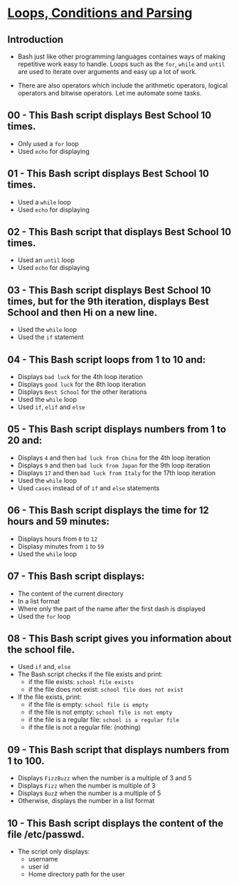 # <ins>Loops, Conditions and Parsing</ins>

## Introduction

- Bash just like other programming languages containes ways of making repetitive work easy to handle. Loops such as the `for`, `while` and `until` are used to iterate over arguments and easy up a lot of work.

- There are also operators which include the arithmetic operators, logical operators and bitwise operators. Let me automate some tasks.

## 00 - This Bash script displays Best School 10 times.
- Only used a `for` loop
- Used `echo` for displaying

## 01 - This Bash script displays Best School 10 times.
- Used a `while` loop
- Used `echo` for displaying

## 02 - This Bash script that displays Best School 10 times.
- Used an `until` loop
- Used `echo` for displaying

## 03 - This Bash script displays Best School 10 times, but for the 9th iteration, displays Best School and then Hi on a new line.
- Used the `while` loop
- Used the `if` statement

## 04 - This Bash script loops from 1 to 10 and:
- Displays `bad luck` for the 4th loop iteration
- Displays `good luck` for the 8th loop iteration
- Displays `Best School` for the other iterations
- Used the `while` loop
- Used `if`, `elif` and `else`

## 05 - This Bash script displays numbers from 1 to 20 and:
- Displays `4` and then `bad luck from China` for the 4th loop iteration
- Displays `9` and then `bad luck from Japan` for the 9th loop iteration
- Displays `17` and then `bad luck from Italy` for the 17th loop iteration
- Used the `while` loop
- Used `cases` instead of of `if` and `else` statements

## 06 - This Bash script displays the time for 12 hours and 59 minutes:
- Displays hours from `0` to `12`
- Displasy minutes from `1` to `59`
- Used the `while` loop

## 07 - This Bash script displays:
- The content of the current directory
- In a list format
- Where only the part of the name after the first dash is displayed
- Used the `for` loop

## 08 - This Bash script gives you information about the school file.
- Used `if` and, `else`
- The Bash script checks if the file exists and print:
  - if the file exists: `school file exists`
  - if the file does not exist: `school file does not exist`
- If the file exists, print:
  - if the file is empty: `school file is empty`
  - if the file is not empty: `school file is not empty`
  - if the file is a regular file: `school is a regular file`
  - if the file is not a regular file: (nothing)

## 09 - This Bash script that displays numbers from 1 to 100.
- Displays `FizzBuzz` when the number is a multiple of 3 and 5
- Displays `Fizz` when the number is multiple of 3
- Displays `Buz`z when the number is a multiple of 5
- Otherwise, displays the number in a list format

## 10 - This Bash script displays the content of the file /etc/passwd.
- The script only displays:
  - username
  - user id
  - Home directory path for the user